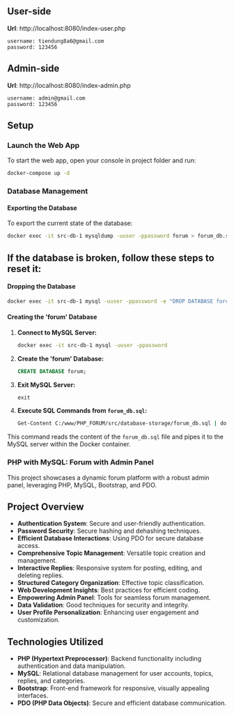 ## User-side
**Url**: http://localhost:8080/index-user.php
```
username: tiendung8a6@gmail.com
password: 123456
```

## Admin-side
**Url**: http://localhost:8080/index-admin.php
```
username: admin@gmail.com
password: 123456
```

## Setup

### Launch the Web App

To start the web app, open your console in project folder and run:
```bash
docker-compose up -d
```

### Database Management

#### Exporting the Database
To export the current state of the database:

```bash
docker exec -it src-db-1 mysqldump -uuser -ppassword forum > forum_db.sql
```

## If the database is broken, follow these steps to reset it:

#### Dropping the Database

```bash
docker exec -it src-db-1 mysql -uuser -ppassword -e "DROP DATABASE forum"
```

#### Creating the 'forum' Database

1. **Connect to MySQL Server:**

    ```bash
    docker exec -it src-db-1 mysql -uuser -ppassword
    ```

2. **Create the 'forum' Database:**

    ```sql
    CREATE DATABASE forum;
    ```

3. **Exit MySQL Server:**

    ```sql
    exit
    ```

4. **Execute SQL Commands from `forum_db.sql`:**

    ```bash
    Get-Content C:/www/PHP_FORUM/src/database-storage/forum_db.sql | docker exec -i src-db-1 mysql -uuser -ppassword forum
    ```

This command reads the content of the `forum_db.sql` file and pipes it to the MySQL server within the Docker container.

### PHP with MySQL: Forum with Admin Panel

This project showcases a dynamic forum platform with a robust admin panel, leveraging PHP, MySQL, Bootstrap, and PDO.

## Project Overview

- **Authentication System**: Secure and user-friendly authentication.
- **Password Security**: Secure hashing and dehashing techniques.
- **Efficient Database Interactions**: Using PDO for secure database access.
- **Comprehensive Topic Management**: Versatile topic creation and management.
- **Interactive Replies**: Responsive system for posting, editing, and deleting replies.
- **Structured Category Organization**: Effective topic classification.
- **Web Development Insights**: Best practices for efficient coding.
- **Empowering Admin Panel**: Tools for seamless forum management.
- **Data Validation**: Good techniques for security and integrity.
- **User Profile Personalization**: Enhancing user engagement and customization.

## Technologies Utilized

- **PHP (Hypertext Preprocessor)**: Backend functionality including authentication and data manipulation.
- **MySQL**: Relational database management for user accounts, topics, replies, and categories.
- **Bootstrap**: Front-end framework for responsive, visually appealing interfaces.
- **PDO (PHP Data Objects)**: Secure and efficient database communication.
